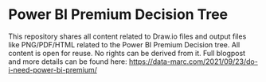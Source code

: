 # Power BI Premium Decision Tree

This repository shares all content related to Draw.io files and output files like PNG/PDF/HTML related to the Power BI Premium Decision tree. All content is open for reuse. No rights can be derived from it. 
Full blogpost and more details can be found here: https://data-marc.com/2021/09/23/do-i-need-power-bi-premium/ 

